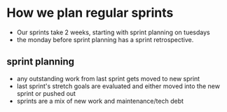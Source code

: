 # How we plan regular sprints

- Our sprints take 2 weeks, starting with sprint planning on tuesdays
- the monday before sprint planning has a sprint retrospective.

## sprint planning

- any outstanding work from last sprint gets moved to new sprint
- last sprint's stretch goals are evaluated and either moved into the new sprint or pushed out
- sprints are a mix of new work and maintenance/tech debt
